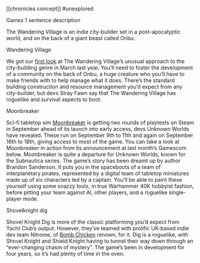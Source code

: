 [[chronicles concept]]
#unexplored 

Games 1 sentence description

The Wandering Village is an indie city-builder set in a post-apocalyptic world, and on the back of a giant beast called Onbu.

Wandering Village

We got our [first look](https://www.rockpapershotgun.com/the-wandering-village-will-have-you-build-a-city-on-a-giant-turtle) at The Wandering Village’s unusual approach to the city-building genre in March last year. You’ll need to foster the development of a community on the back of Onbu, a huge creature who you’ll have to make friends with to help manage what it does. There’s the standard building construction and resource management you’d expect from any city-builder, but devs Stray Fawn say that The Wandering Village has roguelike and survival aspects to boot.


Moonbreaker

Sci-fi tabletop sim [Moonbreaker](https://www.rockpapershotgun.com/games/moonbreaker) is getting two rounds of playtests on Steam in September ahead of its launch into early access, devs Unknown Worlds have revealed. These run on September 9th to 11th and again on September 16th to 18th, giving access to most of the game. You can take a look at Moonbreaker in action from its announcement at last month’s Gamescom below.
Moonbreaker is quite a departure for Unknown Worlds, known for the Subnautica series. The game’s story has been dreamt up by author Brandon Sanderson. It puts you in the spaceboots of a team of interplanetary pirates, represented by a digital team of tabletop miniatures made up of six characters led by a captain. You’ll be able to paint these yourself using some snazzy tools, in true Warhammer 40K hobbyist fashion, before pitting your team against AI, other players, and a roguelike single-player mode.

Shovelknight dig

Shovel Knight Dig is more of the classic platforming you’d expect from Yacht Club’s output. However, they’ve teamed with prolific UK-based indie dev team Nitrome, of [Bomb Chicken](https://www.rockpapershotgun.com/games/bomb-chicken) renown, for it. Dig is a roguelike, with Shovel Knight and Shield Knight having to tunnel their way down through an “ever-changing chasm of mystery”. The game’s been in development for four years, so it’s had plenty of time in the oven.

